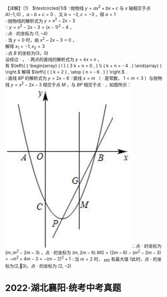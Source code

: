 【详解】（1） $\textcircled{1}$ ∵抛物线 $y = a x ^ { 2 } + b x + c$ 与 $x$ 轴相交于点 $A ( - 1 , 0 )$ ，$\textstyle a - b + c = 0$ ．又 $b = - 2 , c = - 3$ ，得 $a = 1$   
∴抛物线的解析式为 $y { = } x ^ { 2 } - 2 x - 3$   
∵ $y = x ^ { 2 } - 2 x - 3 = ( x - 1 ) ^ { 2 } - 4$ ，  
∴点 $\cdot$ 的坐标为 $( 1 , - 4 )$   
$\cdot$ 当 $y = 0$ 时，由 $x ^ { 2 } - 2 x - 3 = 0$ ，  
解得 $x _ { 1 } = - 1 , x _ { 2 } = 3$   
∴点 $B$ 的坐标为(3，0)  
设经过 $\cdot$ ， $\cdot$ 两点的直线的解析式为 $y = k x + n$ ，  
有 $\left\{ { \begin{array} { l } { 3 k + n = 0 , } \\ { k + n = - 4 . } \end{array} } \right.$ 解得 $\left\{ { { k = 2 } , \atop { n = - 6 . } } \right.$ .  
∴直线 $B P$ 的解析式为 $y = 2 x - 6$
∵直线 $x = m$ （ $\cdot$ 是常数， $1 < m < 3$ ）与抛物线 $y { = } x ^ { 2 } - 2 x - 3$ 相交于点 $M$ ，与 $B P$ 相交于点 $\cdot$ ，如图所示：
![](<../../qs_image_DB/专题2-7_二次函数中的最值问题（解析版）/20258d69d483175c833e05aa59918f4d1e644abe8c570a67d45e9c0951c278fa.jpg>)
∴点 $\cdot$ 的坐标为 $\left( m , m ^ { 2 } - 2 m - 3 \right)$ ，点 $\cdot$ 的坐标为 $( m , 2 m - 6 )$ $M G = ( 2 m - 6 ) - \left( m ^ { 2 } - 2 m - 3 \right) = - m ^ { 2 } + 4 m - 3 = - ( m - 2 ) ^ { 2 } + 1$ ∴当 $m = 2$ 时， $_ { M G }$ 有最大值 1此时，点 $\cdot$ 的坐标为(2,3)，点 $\cdot$ 的坐标为 $( 2 , - 2 )$
# 2022·湖北襄阳·统考中考真题
